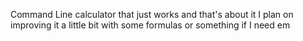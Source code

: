 Command Line calculator that just works and that's about it
I plan on improving it a little bit with some formulas or something if I need em
